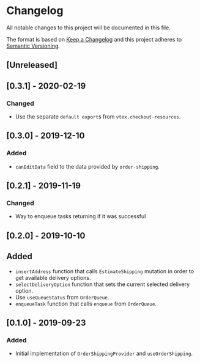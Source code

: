 # Changelog

All notable changes to this project will be documented in this file.

The format is based on [Keep a Changelog](http://keepachangelog.com/en/1.0.0/)
and this project adheres to [Semantic Versioning](http://semver.org/spec/v2.0.0.html).

## [Unreleased]

## [0.3.1] - 2020-02-19

### Changed

- Use the separate `default export`s from `vtex.checkout-resources`.

## [0.3.0] - 2019-12-10

### Added

- `canEditData` field to the data provided by `order-shipping`.

## [0.2.1] - 2019-11-19

### Changed

- Way to enqueue tasks returning if it was successful

## [0.2.0] - 2019-10-10

## Added

- `insertAddress` function that calls `EstimateShipping` mutation in order to get available delivery options.
- `selectDeliveryOption` function that sets the current selected delivery option.
- Use `useQueueStatus` from `OrderQueue`.
- `enqueueTask` function that calls `enqueue` from `OrderQueue`.

## [0.1.0] - 2019-09-23

### Added

- Initial implementation of `OrderShippingProvider` and `useOrderShipping`.
